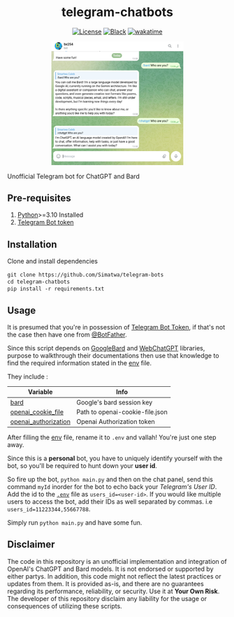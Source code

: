 <h1 align="center"> telegram-chatbots </h1>

<p align="center">
<a href="https://https://github.com/Simatwa/telegram-chatbots/blob/main/LICENSE"><img alt="License" src="https://img.shields.io/badge/license-MIT-blue.svg"/></a>
<a href="https://github.com/psf/black"><img alt="Black" src="https://img.shields.io/static/v1?logo=Black&label=Code-style&message=Black"/></a>
<a href="https://wakatime.com/badge/github/Simatwa/telegram-chatbots"><img src="https://wakatime.com/badge/github/Simatwa/telegram-chatbots.svg" alt="wakatime"></a>
</p>

<p align="center">
<img src="https://github.com/Simatwa/telegram-chatbots/blob/main/assets/demo.png?raw=true" width="60%" height="auto" alt="Bot Demo"> 
</p>

Unofficial Telegram bot for ChatGPT and Bard 

## Pre-requisites 

1. [Python](https://python.org)>=3.10 Installed
2. [Telegram Bot token](https://core.telegram.org/bots#botfather)

## Installation

Clone and install dependencies

```
git clone https://github.com/Simatwa/telegram-bots
cd telegram-chatbots
pip install -r requirements.txt
```

## Usage

It is presumed that you're in possession of [Telegram Bot Token](https://telegram/), if that's not the case then have one from [@BotFather](https://core.telegram.org/bots#botfather).

Since this script depends on [GoogleBard](https://github.com/acheong08/Bard) and [WebChatGPT](https://github.com/Simatwa/WebChatGPT) libraries, purpose to walkthrough their documentations then use that knowledge to find the required information stated in the [env](env) file.

They include :

| Variable | Info |
| ---------- | ------- |
| [bard](https://github.com/acheong08/Bard)  | Google's bard session key |
| [openai_cookie_file](https://github.com/Simatwa/WebChatGPT) | Path to openai-cookie-file.json | 
| [openai_authorization](https://github.com/Simatwa/WebChatGPT) | Openai Authorization token | 

After filling the [env](env) file, rename it to `.env` and vallah! You're just one step away.

Since this is a **personal** bot, you have to uniquely identify yourself with the bot, so you'll be required to hunt down your **user id**. 

So fire up the bot, `python main.py` and  then on the chat panel, send this command `myId` inorder for the bot to echo back your *Telegram's User ID*. Add the id to the [`.env`](env) file as `users_id=<user-id>`. If you would like multiple users to access the bot, add their IDs as well separated by commas. i.e `users_id=11223344,55667788`.

Simply run `python main.py` and have some fun.

## Disclaimer

The code in this repository is an unofficial implementation and integration of OpenAI's ChatGPT and Bard models. It is not endorsed or supported by either partys. In addition, this code might not reflect the latest practices or updates from them. It is provided as-is, and there are no guarantees regarding its performance, reliability, or security. Use it at **Your Own Risk**. The developer of this repository disclaim any liability for the usage or consequences of utilizing these scripts.
